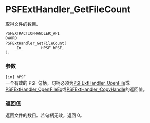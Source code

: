 # PSFExtHandler_GetFileCount
取得文件的数目。
````c
PSFEXTRACTIONHANDLER_API
DWORD
PSFExtHandler_GetFileCount(
    _In_        HPSF hPSF,
);
````
### 参数
`[in] hPSF`  
一个有效的 PSF 句柄。句柄必须为[PSFExtHandler_OpenFile](PSFExtHandler_OpenFile_zh-Hans.md)或[PSFExtHandler_OpenFileEx](PSFExtHandler_OpenFileEx_zh-Hans.md)或[PSFExtHandler_CopyHandle](PSFExtHandler_CopyHandle_zh-Hans.md)的返回值。
### 返回值
返回文件的数目。若句柄无效，返回 0。
